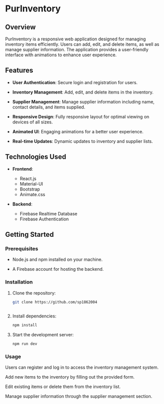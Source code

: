 # PurInventory

## Overview
PurInventory is a responsive web application designed for managing inventory items efficiently. Users can add, edit, and delete items, as well as manage supplier information. The application provides a user-friendly interface with animations to enhance user experience.

## Features

- **User Authentication**: Secure login and registration for users.

- **Inventory Management**: Add, edit, and delete items in the inventory.

- **Supplier Management**: Manage supplier information including name, contact details, and items supplied.

- **Responsive Design**: Fully responsive layout for optimal viewing on devices of all sizes.

- **Animated UI**: Engaging animations for a better user experience.

- **Real-time Updates**: Dynamic updates to inventory and supplier lists.

## Technologies Used

- **Frontend**: 
  - React.js
  - Material-UI
  - Bootstrap
  - Animate.css

- **Backend**: 
  - Firebase Realtime Database
  - Firebase Authentication

## Getting Started

### Prerequisites

- Node.js and npm installed on your machine.

- A Firebase account for hosting the backend.

### Installation

1. Clone the repository:
   ```bash
   git clone https://github.com/sp1862004
  
2. Install dependencies:
    ```bash
   npm install

3. Start the development server:
    ```bash
    npm run dev


### Usage

Users can register and log in to access the inventory management system.

Add new items to the inventory by filling out the provided form.

Edit existing items or delete them from the inventory list.

Manage supplier information through the supplier management section.


